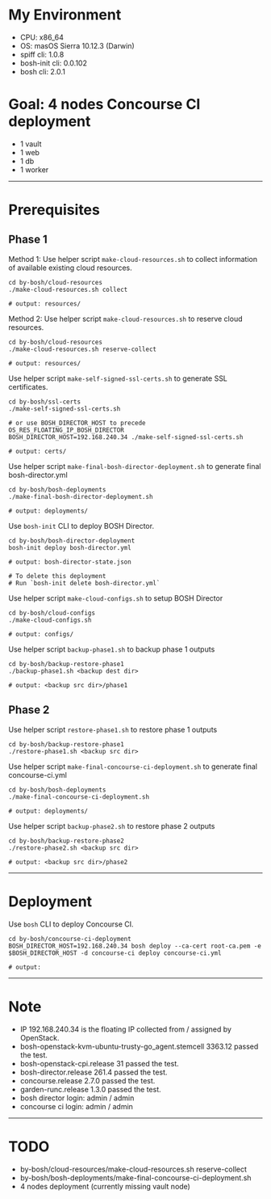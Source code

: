 # My Environment

* CPU: x86_64
* OS: masOS Sierra 10.12.3 (Darwin)
* spiff cli: 1.0.8
* bosh-init cli: 0.0.102
* bosh cli: 2.0.1

# Goal: 4 nodes Concourse CI deployment

* 1 vault
* 1 web
* 1 db
* 1 worker

---

# Prerequisites

## Phase 1

Method 1: Use helper script `make-cloud-resources.sh` to collect information of available existing cloud resources.

```
cd by-bosh/cloud-resources
./make-cloud-resources.sh collect

# output: resources/
```

Method 2: Use helper script `make-cloud-resources.sh` to reserve cloud resources.

```
cd by-bosh/cloud-resources
./make-cloud-resources.sh reserve-collect

# output: resources/
```

Use helper script `make-self-signed-ssl-certs.sh` to generate SSL certificates.

```
cd by-bosh/ssl-certs
./make-self-signed-ssl-certs.sh

# or use BOSH_DIRECTOR_HOST to precede OS_RES_FLOATING_IP_BOSH_DIRECTOR 
BOSH_DIRECTOR_HOST=192.168.240.34 ./make-self-signed-ssl-certs.sh

# output: certs/
```

Use helper script `make-final-bosh-director-deployment.sh` to generate final bosh-director.yml

```
cd by-bosh/bosh-deployments
./make-final-bosh-director-deployment.sh

# output: deployments/
```

Use `bosh-init` CLI to deploy BOSH Director.

```
cd by-bosh/bosh-director-deployment
bosh-init deploy bosh-director.yml

# output: bosh-director-state.json

# To delete this deployment
# Run `bosh-init delete bosh-director.yml`
```

Use helper script `make-cloud-configs.sh` to setup BOSH Director

```
cd by-bosh/cloud-configs
./make-cloud-configs.sh

# output: configs/
```

Use helper script `backup-phase1.sh` to backup phase 1 outputs

```
cd by-bosh/backup-restore-phase1
./backup-phase1.sh <backup dest dir>

# output: <backup src dir>/phase1
```

## Phase 2

Use helper script `restore-phase1.sh` to restore phase 1 outputs

```
cd by-bosh/backup-restore-phase1
./restore-phase1.sh <backup src dir>
```

Use helper script `make-final-concourse-ci-deployment.sh` to generate final concourse-ci.yml

```
cd by-bosh/bosh-deployments
./make-final-concourse-ci-deployment.sh

# output: deployments/
```

Use helper script `backup-phase2.sh` to restore phase 2 outputs

```
cd by-bosh/backup-restore-phase2
./restore-phase2.sh <backup src dir>

# output: <backup src dir>/phase2
```

---

# Deployment

Use `bosh` CLI to deploy Concourse CI.

```
cd by-bosh/concourse-ci-deployment
BOSH_DIRECTOR_HOST=192.168.240.34 bosh deploy --ca-cert root-ca.pem -e $BOSH_DIRECTOR_HOST -d concourse-ci deploy concourse-ci.yml

# output:
```

---

# Note

* IP 192.168.240.34 is the floating IP collected from / assigned by OpenStack.
* bosh-openstack-kvm-ubuntu-trusty-go_agent.stemcell 3363.12 passed the test.
* bosh-openstack-cpi.release 31 passed the test.
* bosh-director.release 261.4 passed the test.
* concourse.release 2.7.0 passed the test.
* garden-runc.release 1.3.0 passed the test.
* bosh director login: admin / admin
* concourse ci login: admin / admin

---

# TODO

* by-bosh/cloud-resources/make-cloud-resources.sh reserve-collect
* by-bosh/bosh-deployments/make-final-concourse-ci-deployment.sh
* 4 nodes deployment (currently missing vault node)
